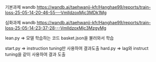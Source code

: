 기본과제 wandb 
https://wandb.ai/taehwanjj-kfr/Hanghae99/reports/train-loss-25-05-14-20-46-55---VmlldzoxMjc3MDk1Mg




심화과제 wandb
https://wandb.ai/taehwanjj-kfr/Hanghae99/reports/train-loss-25-05-14-23-37-28---VmlldzoxMjc3MzgyMg

lean.py => 모델 학습하는 코드 basket.json을 불러와서 학습

start.py => instruction tuning만 사용하여 결과도출
hard.py => lag와 instruct tuning을 같이 사용하여 결과 도출
